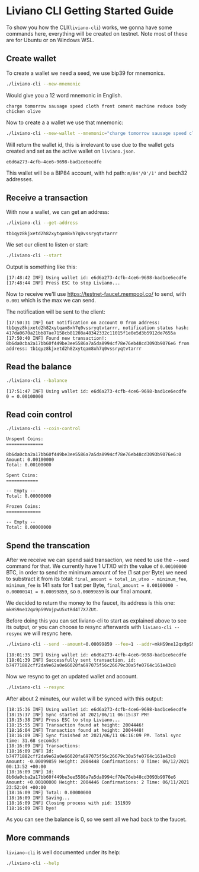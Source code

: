 # Liviano CLI Getting Started Guide

To show you how the CLI(`liviano-cli`) works, we gonna have some commands here, everything will be created on testnet. Note most of these are for Ubuntu or on Windows WSL.

## Create wallet

To create a wallet we need a seed, we use bip39 for mnemonics.

```sh
./liviano-cli --new-mnemonic
```

Would give you a 12 word mnemonic in English.

```
charge tomorrow sausage speed cloth front cement machine reduce body chicken olive
```

Now to create a a wallet we use that mnemonic:

```sh
./liviano-cli --new-wallet --mnemonic="charge tomorrow sausage speed cloth front cement machine reduce body chicken olive" --new-account-name="Testnet Wallet #1" --testnet
```

Will return the wallet id, this is irrelevant to use due to the wallet gets created and set as the active wallet on `liviano.json`.

```
e6d6a273-4cfb-4ce6-9698-bad1ce6ecdfe
```

This wallet will be a BIP84 account, with hd path: `m/84'/0'/1'` and bech32 addresses.

## Receive a transaction

With now a wallet, we can get an address:

```sh
./liviano-cli --get-address
```

```
tb1qyz8kjxetd2h82xytqam8xh7q0vssryqtvtarrr
```

We set our client to listen or start:

```sh
./liviano-cli --start
```

Output is something like this:

```log
[17:48:42 INF] Using wallet id: e6d6a273-4cfb-4ce6-9698-bad1ce6ecdfe
[17:48:44 INF] Press ESC to stop Liviano...
```

Now to receive we'll use https://testnet-faucet.mempool.co/ to send, with `0.001` which is the max we can send.

The notification will be sent to the client:

```log
[17:50:31 INF] Got notification on account 0 from address: tb1qyz8kjxetd2h82xytqam8xh7q0vssryqtvtarrr, notification status hash: 417da0670a21bb87ae7158cb81208a48342332c11015f1e0e5d3b5912de7655a
[17:50:40 INF] Found new transaction!: 8b6da0cba2a17bb60f449be3ee5586a7a5da8994cf78e76eb48cd3093b9076e6 from address: tb1qyz8kjxetd2h82xytqam8xh7q0vssryqtvtarrr
```

## Read the balance

```sh
./liviano-cli --balance
```

```log
[17:51:47 INF] Using wallet id: e6d6a273-4cfb-4ce6-9698-bad1ce6ecdfe
0 = 0.00100000
```

## Read coin control

```sh
./liviano-cli --coin-control
```

```log
Unspent Coins:
==============

8b6da0cba2a17bb60f449be3ee5586a7a5da8994cf78e76eb48cd3093b9076e6:0 Amount: 0.00100000
Total: 0.00100000

Spent Coins:
============

-- Empty --
Total: 0.00000000

Frozen Coins:
=============

-- Empty --
Total: 0.00000000

```

## Spend the transcation

After we receive we can spend said transaction, we need to use the `--send` command for that. We currently have 1 UTXO with the value of `0.00100000` BTC, in order to send the minimum amount of fee (1 sat per Byte) we need to substract it from its total: `final_amount = total_in_utxo - minimum_fee`, `minimum_fee` is 141 sats for 1 sat per Byte, `final_amount = 0.00100000 - 0.00000141 = 0.00099859`, so `0.00099859` is our final amount.

We decided to return the money to the faucet, its address is this one: `mkHS9ne12qx9pS9VojpwU5xtRd4T7X7ZUt`.

Before doing this you can set liviano-cli to start as explained above to see its output, or you can choose to resync afterwards with `liviano-cli --resync` we will resync here.

```sh
./liviano-cli --send --amount=0.00099859 --fee=1 --addr=mkHS9ne12qx9pS9VojpwU5xtRd4T7X7ZUt
```

```log
[18:01:35 INF] Using wallet id: e6d6a273-4cfb-4ce6-9698-bad1ce6ecdfe
[18:01:39 INF] Successfully sent transaction, id: b74771882cff2da9e62a0e66020fa697075f56c26679c30a5fe0764c161e43c8
```

Now we resync to get an updated wallet and account.

```sh
./liviano-cli --resync
```

After about 2 minutes, our wallet will be synced with this output:

```log
[18:15:36 INF] Using wallet id: e6d6a273-4cfb-4ce6-9698-bad1ce6ecdfe
[18:15:37 INF] Sync started at 2021/06/11 06:15:37 PM!
[18:15:38 INF] Press ESC to stop Liviano...
[18:15:55 INF] Transaction found at height: 2004446!
[18:16:04 INF] Transaction found at height: 2004448!
[18:16:09 INF] Sync finished at 2021/06/11 06:16:09 PM. Total sync time: 31.68 seconds!
[18:16:09 INF] Transactions:
[18:16:09 INF] Id: b74771882cff2da9e62a0e66020fa697075f56c26679c30a5fe0764c161e43c8 Amount: -0.00099859 Height: 2004448 Confirmations: 0 Time: 06/12/2021 00:13:52 +00:00
[18:16:09 INF] Id: 8b6da0cba2a17bb60f449be3ee5586a7a5da8994cf78e76eb48cd3093b9076e6 Amount: +0.00100000 Height: 2004446 Confirmations: 2 Time: 06/11/2021 23:52:04 +00:00
[18:16:09 INF] Total: 0.00000000
[18:16:09 INF] Saving...
[18:16:09 INF] Closing process with pid: 151939
[18:16:09 INF] bye!
```

As you can see the balance is 0, so we sent all we had back to the faucet.

## More commands

`liviano-cli` is well documented under its help:

```sh
./liviano-cli --help
```
